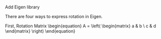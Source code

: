 Add Eigen library

There are four ways to express rotation in Eigen.

First, Rotation Matrix
\begin{equation}
A = \left(
\begin{matrix} 
a & b \\ 
c & d 
\end{matrix} 
\right)
\end{equation}
